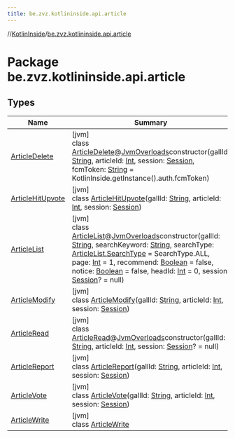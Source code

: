 ```yaml
---
title: be.zvz.kotlininside.api.article
---
```

//[KotlinInside](../../index.html)/[be.zvz.kotlininside.api.article](index.html)



# Package be.zvz.kotlininside.api.article



## Types


| Name | Summary |
|---|---|
| [ArticleDelete](-article-delete/index.html) | [jvm]<br>class [ArticleDelete](-article-delete/index.html)@[JvmOverloads](https://kotlinlang.org/api/latest/jvm/stdlib/kotlin.jvm/-jvm-overloads/index.html)constructor(gallId: [String](https://kotlinlang.org/api/latest/jvm/stdlib/kotlin/-string/index.html), articleId: [Int](https://kotlinlang.org/api/latest/jvm/stdlib/kotlin/-int/index.html), session: [Session](../be.zvz.kotlininside.session/-session/index.html), fcmToken: [String](https://kotlinlang.org/api/latest/jvm/stdlib/kotlin/-string/index.html) = KotlinInside.getInstance().auth.fcmToken) |
| [ArticleHitUpvote](-article-hit-upvote/index.html) | [jvm]<br>class [ArticleHitUpvote](-article-hit-upvote/index.html)(gallId: [String](https://kotlinlang.org/api/latest/jvm/stdlib/kotlin/-string/index.html), articleId: [Int](https://kotlinlang.org/api/latest/jvm/stdlib/kotlin/-int/index.html), session: [Session](../be.zvz.kotlininside.session/-session/index.html)) |
| [ArticleList](-article-list/index.html) | [jvm]<br>class [ArticleList](-article-list/index.html)@[JvmOverloads](https://kotlinlang.org/api/latest/jvm/stdlib/kotlin.jvm/-jvm-overloads/index.html)constructor(gallId: [String](https://kotlinlang.org/api/latest/jvm/stdlib/kotlin/-string/index.html), searchKeyword: [String](https://kotlinlang.org/api/latest/jvm/stdlib/kotlin/-string/index.html), searchType: [ArticleList.SearchType](-article-list/-search-type/index.html) = SearchType.ALL, page: [Int](https://kotlinlang.org/api/latest/jvm/stdlib/kotlin/-int/index.html) = 1, recommend: [Boolean](https://kotlinlang.org/api/latest/jvm/stdlib/kotlin/-boolean/index.html) = false, notice: [Boolean](https://kotlinlang.org/api/latest/jvm/stdlib/kotlin/-boolean/index.html) = false, headId: [Int](https://kotlinlang.org/api/latest/jvm/stdlib/kotlin/-int/index.html) = 0, session: [Session](../be.zvz.kotlininside.session/-session/index.html)? = null) |
| [ArticleModify](-article-modify/index.html) | [jvm]<br>class [ArticleModify](-article-modify/index.html)(gallId: [String](https://kotlinlang.org/api/latest/jvm/stdlib/kotlin/-string/index.html), articleId: [Int](https://kotlinlang.org/api/latest/jvm/stdlib/kotlin/-int/index.html), session: [Session](../be.zvz.kotlininside.session/-session/index.html)) |
| [ArticleRead](-article-read/index.html) | [jvm]<br>class [ArticleRead](-article-read/index.html)@[JvmOverloads](https://kotlinlang.org/api/latest/jvm/stdlib/kotlin.jvm/-jvm-overloads/index.html)constructor(gallId: [String](https://kotlinlang.org/api/latest/jvm/stdlib/kotlin/-string/index.html), articleId: [Int](https://kotlinlang.org/api/latest/jvm/stdlib/kotlin/-int/index.html), session: [Session](../be.zvz.kotlininside.session/-session/index.html)? = null) |
| [ArticleReport](-article-report/index.html) | [jvm]<br>class [ArticleReport](-article-report/index.html)(gallId: [String](https://kotlinlang.org/api/latest/jvm/stdlib/kotlin/-string/index.html), articleId: [Int](https://kotlinlang.org/api/latest/jvm/stdlib/kotlin/-int/index.html), session: [Session](../be.zvz.kotlininside.session/-session/index.html)) |
| [ArticleVote](-article-vote/index.html) | [jvm]<br>class [ArticleVote](-article-vote/index.html)(gallId: [String](https://kotlinlang.org/api/latest/jvm/stdlib/kotlin/-string/index.html), articleId: [Int](https://kotlinlang.org/api/latest/jvm/stdlib/kotlin/-int/index.html), session: [Session](../be.zvz.kotlininside.session/-session/index.html)) |
| [ArticleWrite](-article-write/index.html) | [jvm]<br>class [ArticleWrite](-article-write/index.html) |

